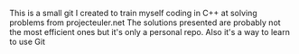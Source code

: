 This is a small git I created to train myself coding in C++ at solving problems from projecteuler.net
The solutions presented are probably not the most efficient ones but it's only a personal repo.
Also it's a way to learn to use Git
